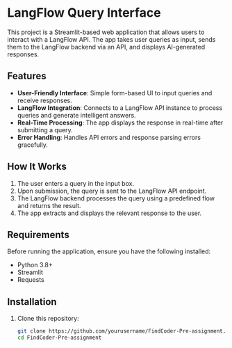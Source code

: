 # LangFlow Query Interface

This project is a Streamlit-based web application that allows users to interact with a LangFlow API. The app takes user queries as input, sends them to the LangFlow backend via an API, and displays AI-generated responses.

## Features

- **User-Friendly Interface**: Simple form-based UI to input queries and receive responses.
- **LangFlow Integration**: Connects to a LangFlow API instance to process queries and generate intelligent answers.
- **Real-Time Processing**: The app displays the response in real-time after submitting a query.
- **Error Handling**: Handles API errors and response parsing errors gracefully.

## How It Works

1. The user enters a query in the input box.
2. Upon submission, the query is sent to the LangFlow API endpoint.
3. The LangFlow backend processes the query using a predefined flow and returns the result.
4. The app extracts and displays the relevant response to the user.

## Requirements

Before running the application, ensure you have the following installed:

- Python 3.8+
- Streamlit
- Requests

## Installation

1. Clone this repository:

   ```bash
   git clone https://github.com/yourusername/FindCoder-Pre-assignment.git
   cd FindCoder-Pre-assignment
